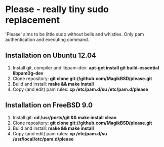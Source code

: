 Please - really tiny sudo replacement
=====================================

'Please' aims to be little sudo without bells and whistles.
Only pam authentication and executing command.


Installation on Ubuntu 12.04
----------------------------
1. Install git, compiler and libpam-dev: __apt-get install git build-essential libpam0g-dev__
2. Clone repository: __git clone git://github.com/MagikBSD/please.git__
3. Build and install: __make && make install__
4. Copy (and edit) pam rules: __cp /etc/pam.d/su /etc/pam.d/please__


Installation on FreeBSD 9.0
---------------------------
1. Install git: __cd /usr/ports/git && make install clean__
2. Clone repository: __git clone git://github.com/MagikBSD/please.git__
3. Build and install: __make && make install__
4. Copy (and edit) pam rules: __cp /etc/pam.d/su /usr/local/etc/pam.d/please__
